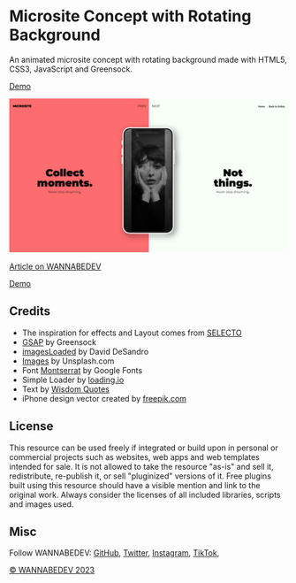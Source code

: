 # Microsite Concept with Rotating Background

An animated microsite concept with rotating background made with HTML5, CSS3, JavaScript and Greensock. 

[Demo](https://coidea.website/demos/microsite-concept-with-rotating-background)

![Microsite Concept with Rotating Background](/assets/img/microsite-concept-with-rotating-background.png)

[Article on WANNABEDEV](https://wannabedev.io/tutorials/microsite-concept-with-rotating-background)

[Demo](https://wannabedev.io/_posts/microsite-concept-with-rotating-background/demo)

## Credits
- The inspiration for effects and Layout comes from [SELECTO](https://dribbble.com/shots/3257765-Dope-landing-page-animation)
- [GSAP](https://greensock.com) by Greensock
- [imagesLoaded](https://imagesloaded.desandro.com/) by David DeSandro
- [Images](https://unsplash.com/) by Unsplash.com
- Font [Montserrat](https://fonts.google.com/specimen/Montserrat) by Google Fonts
- Simple Loader by [loading.io](https://loading.io/css/)
- Text by [Wisdom Quotes](http://wisdomquotes.com/short-quotes/)
- iPhone design vector created by [freepik.com](https://www.freepik.com/free-photos-vectors/design)

## License
This resource can be used freely if integrated or build upon in personal or commercial projects such as websites, web apps and web templates intended for sale. It is not allowed to take the resource "as-is" and sell it, redistribute, re-publish it, or sell "pluginized" versions of it. Free plugins built using this resource should have a visible mention and link to the original work. Always consider the licenses of all included libraries, scripts and images used.

## Misc

Follow WANNABEDEV: [GitHub](https://github.com/wannabedevio), [Twitter](https://twitter.com/wannabedev_io), [Instagram](https://www.instagram.com/wannabedev.io/), [TikTok](https://www.tiktok.com/@wannabedev.io), 

[© WANNABEDEV 2023](https://wannabedev.io)